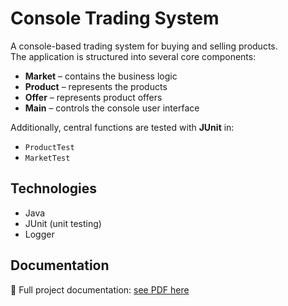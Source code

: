 # Console Trading System

A console-based trading system for buying and selling products.  
The application is structured into several core components:

- **Market** – contains the business logic
- **Product** – represents the products
- **Offer** – represents product offers
- **Main** – controls the console user interface

Additionally, central functions are tested with **JUnit** in:
- `ProductTest`
- `MarketTest`

## Technologies
- Java
- JUnit (unit testing)
- Logger 

## Documentation
📄 Full project documentation: [see PDF here](docs/TarasLevankouDokumentationHA1.pdf)
